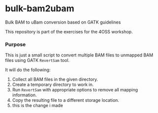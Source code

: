 # bulk-bam2ubam
Bulk BAM to uBam conversion based on GATK guidelines

This repository is part of the exercises for the 4OSS workshop.

### Purpose
This is just a small script to convert multiple BAM files to unmapped BAM files using GATK `RevertSam` tool.

It will do the following:

1. Collect all BAM files in the given directory.
2. Create a temporary directory to work in.
3. Run `RevertSam` with appropriate options to remove all mapping information.
4. Copy the resulting file to a different storage location.
5. this is the change i made
